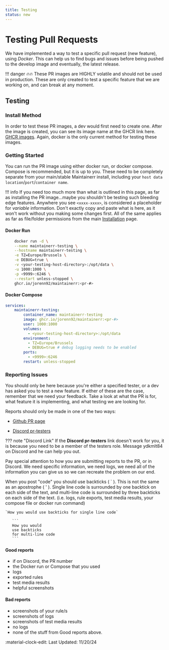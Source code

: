 ```yaml
---
title: Testing
status: new
---
```

# Testing Pull Requests

We have implemented a way to test a specific pull request (new feature), using *Docker*. This can help us to find bugs and issues before being pushed to the develop image and eventually, the latest release.

!!! danger
      :fire::fire: These PR images are HIGHLY volatile and should not be used in production. These are only created to test a specific feature that we are working on, and can break at any moment.

## Testing

### Install Method

In order to test these PR images, a dev would first need to create one. After the image is created, you can see its image name at the GHCR link here. [GHCR images](https://github.com/jorenn92/Maintainerr/pkgs/container/maintainerr). Again, docker is the only current method for testing these images.

### Getting Started

You can run the PR image using either docker run, or docker compose. Compose is recommended, but it is up to you. These need to be completely separate from your main/stable Maintainerr install, including your `host data location`/`port`/`container name`.

!!! info
      If you need too much more than what is outlined in this page, as far as installing the PR image...maybe you shouldn't be testing such bleeding edge features. Anywhere you see `<xxxx-xxxx>`, is considered a placeholder for *variable* information. Don't exactly copy and paste what is here, as it won't work without you making some changes first.
      All of the same applies as far as file/folder permissions from the main [Installation](Installation.md) page.

#### Docker Run

``` {.bash .annotate}
    docker run -d \
    --name maintainerr-testing \
    --hostname maintainerr-testing \
    -e TZ=Europe/Brussels \
    -e DEBUG=true \
    -v <your-testing-host-directory>:/opt/data \
    -u 1000:1000 \
    -p <9999>:6246 \
    --restart unless-stopped \
    ghcr.io/jorenn92/maintainerr:<pr-#>
```

#### Docker Compose

``` yaml {.annotate}
services:
    maintainerr-testing:
        container_name: maintainerr-testing
        image: ghcr.io/jorenn92/maintainerr:<pr-#>
        user: 1000:1000
        volumes:
          - <your-testing-host-directory>:/opt/data
        environment:
          - TZ=Europe/Brussels
          - DEBUG=true # debug logging needs to be enabled
        ports:
          - <9999>:6246
        restart: unless-stopped
```

### Reporting Issues

You should only be here because you're either a specified tester, or a dev has asked you to test a new feature. If either of these are the case, remember that we need your feedback. Take a look at what the PR is for, what feature it is implementing, and what testing we are looking for.

Reports should only be made in one of the two ways:

- [Github PR page](https://github.com/jorenn92/Maintainerr/pulls)

- [Discord pr-testers](https://discord.com/channels/1152219249549512724/1308806484343132250)

??? note "Discord Link"
      If the **Discord pr-testers** link doesn't work for you, it is because you need to be a member of the testers role. Message ydkmlt84 on Discord and he can help you out.

Pay special attention to how you are submitting reports to the PR, or in Discord. We need specific information, we need logs, we need all of the information you can give us so we can recreate the problem on our end.

 When you post "code" you should use backticks ( ` ). This is not the same as an apostrophe ( ' ). Single line code is surrounded by one backtick on each side of the text, and multi-line code is surrounded by three backticks on each side of the text. (i.e. logs, rule exports, test media results, your compose file or docker run command)

 `` `How you would use backticks for single line code` ``

````
   ```
   How you would
   use backticks
   for multi-line code
   ```
````

#### Good reports

- if on Discord, the PR number
- the Docker run or Compose that you used
- logs
- exported rules
- test media results
- helpful screenshots

#### Bad reports

- screenshots of your rule/s
- screenshots of logs
- screenshots of test media results
- no logs
- none of the stuff from Good reports above.

:material-clock-edit: Last Updated: 11/20/24
